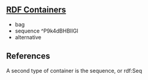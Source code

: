 


##  [RDF Containers](https://learning.oreilly.com/library/view/practical-rdf/0596002637/ch04.html#pracrdf-CHP-4-SECT-1.1)

- bag
- sequence ^P9k4dBHBIIGI
- alternative

## References


A second type of container is the sequence, or rdf:Seq